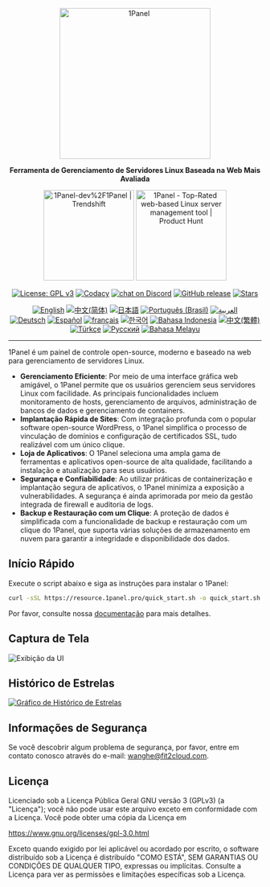 <p align="center"><a href="https://1panel.pro"><img src="https://resource.1panel.pro/img/1panel-logo.png" alt="1Panel" width="300" /></a></p>
<p align="center"><b>Ferramenta de Gerenciamento de Servidores Linux Baseada na Web Mais Avaliada</b></p>
<p align="center">
  <a href="https://trendshift.io/repositories/2462" target="_blank"><img src="https://trendshift.io/api/badge/repositories/2462" alt="1Panel-dev%2F1Panel | Trendshift" style="width: 180px; height: auto;" /></a>
  <a href="https://www.producthunt.com/posts/1panel?embed=true&utm_source=badge-featured&utm_medium=badge&utm_souce=badge-1panel" target="_blank"><img src="https://api.producthunt.com/widgets/embed-image/v1/featured.svg?post_id=639696&theme=light" alt="1Panel - Top&#0045;Rated&#0032;web&#0045;based&#0032;Linux&#0032;server&#0032;management&#0032;tool | Product Hunt" style="width: 180px; height: auto;" /></a>
</p>
<p align="center">
  <a href="https://www.gnu.org/licenses/gpl-3.0.html"><img src="https://shields.io/github/license/1Panel-dev/1Panel?color=%231890FF" alt="License: GPL v3"></a>
  <a href="https://app.codacy.com/gh/1Panel-dev/1Panel?utm_source=github.com&utm_medium=referral&utm_content=1Panel-dev/1Panel&utm_campaign=Badge_Grade_Dashboard"><img src="https://app.codacy.com/project/badge/Grade/da67574fd82b473992781d1386b937ef" alt="Codacy"></a>
  <a href="https://discord.gg/bUpUqWqdRr" target="_blank">
        <img src="https://img.shields.io/discord/1318846410149335080?logo=discord&labelColor=%20%235462eb&logoColor=%20%23f5f5f5&color=%20%235462eb"
            alt="chat on Discord"></a>  
  <a href="https://github.com/1Panel-dev/1Panel/releases"><img src="https://img.shields.io/github/v/release/1Panel-dev/1Panel" alt="GitHub release"></a>
  <a href="https://github.com/1Panel-dev/1Panel"><img src="https://img.shields.io/github/stars/1Panel-dev/1Panel?color=%231890FF&style=flat-square" alt="Stars"></a><br>
</p>
<p align="center">
  <a href="/README.md"><img alt="English" src="https://img.shields.io/badge/English-d9d9d9"></a>
  <a href="/docs/README.zh-Hans.md"><img alt="中文(简体)" src="https://img.shields.io/badge/中文(简体)-d9d9d9"></a>
  <a href="/docs/README.ja.md"><img alt="日本語" src="https://img.shields.io/badge/日本語-d9d9d9"></a>
  <a href="/docs/README.pt-br.md"><img alt="Português (Brasil)" src="https://img.shields.io/badge/Português (Brasil)-d9d9d9"></a>
  <a href="/docs/README.ar.md"><img alt="العربية" src="https://img.shields.io/badge/العربية-d9d9d9"></a><br>
  <a href="/docs/README.de.md"><img alt="Deutsch" src="https://img.shields.io/badge/Deutsch-d9d9d9"></a>
  <a href="/docs/README.es.md"><img alt="Español" src="https://img.shields.io/badge/Español-d9d9d9"></a>
  <a href="/docs/README.fr.md"><img alt="français" src="https://img.shields.io/badge/français-d9d9d9"></a>
  <a href="/docs/README.ko.md"><img alt="한국어" src="https://img.shields.io/badge/한국어-d9d9d9"></a>
  <a href="/docs/README.id.md"><img alt="Bahasa Indonesia" src="https://img.shields.io/badge/Bahasa Indonesia-d9d9d9"></a>
  <a href="/docs/README.zh-Hant.md"><img alt="中文(繁體)" src="https://img.shields.io/badge/中文(繁體)-d9d9d9"></a>
  <a href="/docs/README.tr.md"><img alt="Türkçe" src="https://img.shields.io/badge/Türkçe-d9d9d9"></a>
  <a href="/docs/README.ru.md"><img alt="Русский" src="https://img.shields.io/badge/%D0%A0%D1%83%D1%81%D1%81%D0%BA%D0%B8%D0%B9-d9d9d9"></a>
  <a href="/docs/README.ms.md"><img alt="Bahasa Melayu" src="https://img.shields.io/badge/Bahasa Melayu-d9d9d9"></a>
</p>

------------------------------

1Panel é um painel de controle open-source, moderno e baseado na web para gerenciamento de servidores Linux.

- **Gerenciamento Eficiente**: Por meio de uma interface gráfica web amigável, o 1Panel permite que os usuários gerenciem seus servidores Linux com facilidade. As principais funcionalidades incluem monitoramento de hosts, gerenciamento de arquivos, administração de bancos de dados e gerenciamento de containers.
- **Implantação Rápida de Sites**: Com integração profunda com o popular software open-source WordPress, o 1Panel simplifica o processo de vinculação de domínios e configuração de certificados SSL, tudo realizável com um único clique.
- **Loja de Aplicativos**: O 1Panel seleciona uma ampla gama de ferramentas e aplicativos open-source de alta qualidade, facilitando a instalação e atualização para seus usuários.
- **Segurança e Confiabilidade**: Ao utilizar práticas de containerização e implantação segura de aplicativos, o 1Panel minimiza a exposição a vulnerabilidades. A segurança é ainda aprimorada por meio da gestão integrada de firewall e auditoria de logs.
- **Backup e Restauração com um Clique**: A proteção de dados é simplificada com a funcionalidade de backup e restauração com um clique do 1Panel, que suporta várias soluções de armazenamento em nuvem para garantir a integridade e disponibilidade dos dados.

## Início Rápido

Execute o script abaixo e siga as instruções para instalar o 1Panel:

```bash
curl -sSL https://resource.1panel.pro/quick_start.sh -o quick_start.sh && bash quick_start.sh
```

Por favor, consulte nossa [documentação](https://docs.1panel.pro/quick_start/) para mais detalhes.

## Captura de Tela

![Exibição da UI](https://resource.1panel.pro/img/1panel.png)

## Histórico de Estrelas

[![Gráfico de Histórico de Estrelas](https://api.star-history.com/svg?repos=1Panel-dev/1Panel&type=Date)](https://star-history.com/#1Panel-dev/1Panel&Date)

## Informações de Segurança

Se você descobrir algum problema de segurança, por favor, entre em contato conosco através do e-mail: wanghe@fit2cloud.com.

## Licença

Licenciado sob a Licença Pública Geral GNU versão 3 (GPLv3) (a "Licença"); você não pode usar este arquivo exceto em conformidade com a Licença. Você pode obter uma cópia da Licença em

<https://www.gnu.org/licenses/gpl-3.0.html>

Exceto quando exigido por lei aplicável ou acordado por escrito, o software distribuído sob a Licença é distribuído "COMO ESTÁ", SEM GARANTIAS OU CONDIÇÕES DE QUALQUER TIPO, expressas ou implícitas. Consulte a Licença para ver as permissões e limitações específicas sob a Licença.
